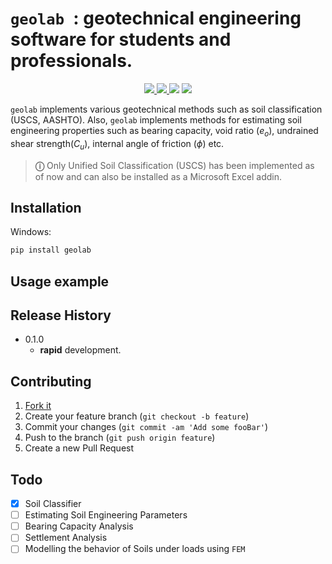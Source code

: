 # `geolab `: geotechnical engineering software for students and professionals.

<p align="center">
    <a href="https://pypi.org/user/Pato546/">
        <img src="https://img.shields.io/badge/PyPi-Pato546-blue?style=flat-square&logo=pypi&logoColor=white">
    </a>
    <a href="#">
        <img src="https://img.shields.io/pypi/l/geolab?style=flat-square">
    </a>
    <a>
        <img src="https://img.shields.io/pypi/dm/geolab?style=flat-square">
    </a>
    <a>
        <img src="https://img.shields.io/github/repo-size/patrickboateng/geolab?style=flat-square">
    </a>
</p>

`geolab` implements various geotechnical methods such as soil classification (USCS, AASHTO). Also, `geolab` implements methods for estimating soil engineering properties such as bearing capacity, void ratio ($e_o$), undrained shear strength($C_u$), internal angle of friction ($\phi$) etc.

> **&#9432;** Only Unified Soil Classification (USCS) has been implemented as of now and can also be installed as a Microsoft Excel addin.

## Installation

Windows:

```sh
pip install geolab
```

## Usage example

<!-- ```py
from geolab.soil_classifier import USCS

# element in data should be arranged as follows
# liquid limit, plastic limit, plasticity index, fines, sand, gravel
data = [34.1, 21.1, 13, 47.88, 37.84, 14.28]
clf = USCS(data)

print(clf)
```

```sh
 'SC'
``` -->

<!-- ## Development setup

Describe how to install all development dependencies and how to run an automated test-suite of some kind. Potentially do this for multiple platforms.

```sh
make install
npm test
``` -->

## Release History

- 0.1.0
  - **rapid** development.

## Contributing

1. [Fork it](https://github.com/patrickboateng/geolab/fork)
2. Create your feature branch (`git checkout -b feature`)
3. Commit your changes (`git commit -am 'Add some fooBar'`)
4. Push to the branch (`git push origin feature`)
5. Create a new Pull Request

## Todo

- [x] Soil Classifier
- [ ] Estimating Soil Engineering Parameters
- [ ] Bearing Capacity Analysis
- [ ] Settlement Analysis
- [ ] Modelling the behavior of Soils under loads using `FEM`
